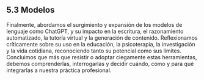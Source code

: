 ## 5.3 Modelos

Finalmente, abordamos el surgimiento y expansión de los modelos de lenguaje como ChatGPT, y su impacto en la escritura, el razonamiento automatizado, la tutoría virtual y la generación de contenido. Reflexionamos críticamente sobre su uso en la educación, la psicoterapia, la investigación y la vida cotidiana, reconociendo tanto su potencial como sus límites. Concluimos que más que resistir o adoptar ciegamente estas herramientas, debemos comprenderlas, interrogarlas y decidir cuándo, cómo y para qué integrarlas a nuestra práctica profesional.
